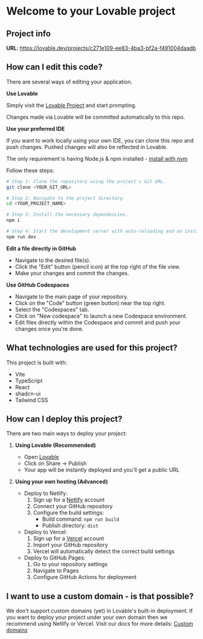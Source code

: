# Welcome to your Lovable project

## Project info

**URL**: https://lovable.dev/projects/c271e109-ee83-4ba3-bf2a-f491004daadb

## How can I edit this code?

There are several ways of editing your application.

**Use Lovable**

Simply visit the [Lovable Project](https://lovable.dev/projects/c271e109-ee83-4ba3-bf2a-f491004daadb) and start prompting.

Changes made via Lovable will be committed automatically to this repo.

**Use your preferred IDE**

If you want to work locally using your own IDE, you can clone this repo and push changes. Pushed changes will also be reflected in Lovable.

The only requirement is having Node.js & npm installed - [install with nvm](https://github.com/nvm-sh/nvm#installing-and-updating)

Follow these steps:

```sh
# Step 1: Clone the repository using the project's Git URL.
git clone <YOUR_GIT_URL>

# Step 2: Navigate to the project directory.
cd <YOUR_PROJECT_NAME>

# Step 3: Install the necessary dependencies.
npm i

# Step 4: Start the development server with auto-reloading and an instant preview.
npm run dev
```

**Edit a file directly in GitHub**

- Navigate to the desired file(s).
- Click the "Edit" button (pencil icon) at the top right of the file view.
- Make your changes and commit the changes.

**Use GitHub Codespaces**

- Navigate to the main page of your repository.
- Click on the "Code" button (green button) near the top right.
- Select the "Codespaces" tab.
- Click on "New codespace" to launch a new Codespace environment.
- Edit files directly within the Codespace and commit and push your changes once you're done.

## What technologies are used for this project?

This project is built with:

- Vite
- TypeScript
- React
- shadcn-ui
- Tailwind CSS

## How can I deploy this project?

There are two main ways to deploy your project:

1. **Using Lovable (Recommended)**
   - Open [Lovable](https://lovable.dev/projects/c271e109-ee83-4ba3-bf2a-f491004daadb)
   - Click on Share -> Publish
   - Your app will be instantly deployed and you'll get a public URL

2. **Using your own hosting (Advanced)**
   - Deploy to Netlify:
     1. Sign up for a [Netlify](https://www.netlify.com/) account
     2. Connect your GitHub repository
     3. Configure the build settings:
        - Build command: `npm run build`
        - Publish directory: `dist`
   - Deploy to Vercel:
     1. Sign up for a [Vercel](https://vercel.com/) account
     2. Import your GitHub repository
     3. Vercel will automatically detect the correct build settings
   - Deploy to GitHub Pages:
     1. Go to your repository settings
     2. Navigate to Pages
     3. Configure GitHub Actions for deployment

## I want to use a custom domain - is that possible?

We don't support custom domains (yet) in Lovable's built-in deployment. If you want to deploy your project under your own domain then we recommend using Netlify or Vercel. Visit our docs for more details: [Custom domains](https://docs.lovable.dev/tips-tricks/custom-domain/)